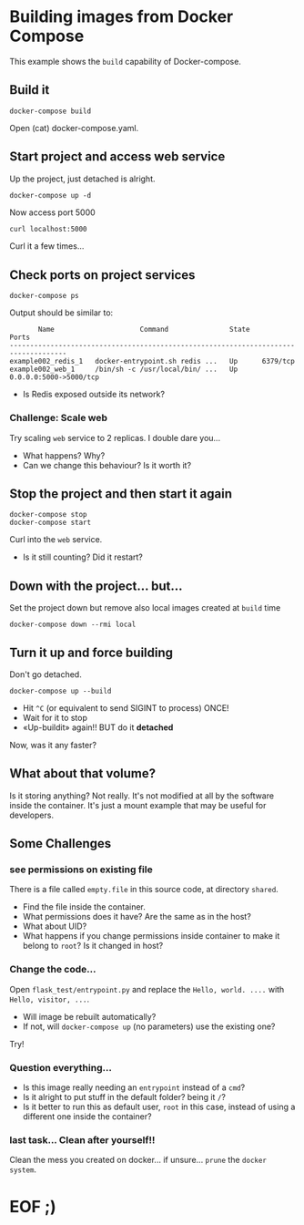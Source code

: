 # Building images from Docker Compose

This example shows the `build` capability of Docker-compose.

## Build it
```
docker-compose build
```
Open (cat) docker-compose.yaml.



## Start project and access web service
Up the project, just detached is alright.
```
docker-compose up -d
```

Now access port 5000

```bash
curl localhost:5000
```

Curl it a few times...


## Check ports on project services
```
docker-compose ps
```

Output should be similar to:
```
       Name                     Command               State           Ports          
------------------------------------------------------------------------------------
example002_redis_1   docker-entrypoint.sh redis ...   Up      6379/tcp               
example002_web_1     /bin/sh -c /usr/local/bin/ ...   Up      0.0.0.0:5000->5000/tcp 
```

* Is Redis exposed outside its network?


### Challenge: Scale web
Try scaling `web` service to 2 replicas. I double dare you... 
* What happens? Why?
* Can we change this behaviour? Is it worth it?


## Stop the project and then start it again
```
docker-compose stop
docker-compose start
```

Curl into the `web` service.
* Is it still counting? Did it restart?

## Down with the project... but...

Set the project down but remove also local images created at `build` time

```
docker-compose down --rmi local
```

## Turn it up and force building
Don't go detached.

```
docker-compose up --build
```
* Hit `^C` (or equivalent to send SIGINT to process) ONCE!
* Wait for it to stop
* «Up-buildit» again!! BUT do it **detached**

Now, was it any faster?

## What about that volume?
Is it storing anything? Not really. It's not modified at all by the software inside the container. It's just a mount example that may be useful for developers.

## Some Challenges
 
### see permissions on existing file
There is a file called `empty.file` in this source code, at directory `shared`.
* Find the file inside the container.
* What permissions does it have? Are the same as in the host?
* What about UID?
* What happens if you change permissions inside container to make it belong to `root`? Is it changed in host?
### Change the code...
Open `flask_test/entrypoint.py` and replace the `Hello, world. ....` with `Hello, visitor, ...`.

* Will image be rebuilt automatically?
* If not, will `docker-compose up` (no parameters) use the existing one?

Try!

### Question everything...
* Is this image really needing an `entrypoint` instead of a `cmd`?
* Is it alright to put stuff in the default folder? being it `/`?
* Is it better to run this as default user, `root` in this case, instead of using a different one inside the container?

### last task... Clean after yourself!!
Clean the mess you created on docker... if unsure... `prune` the `docker system`.
 

# EOF ;)
